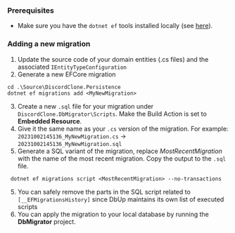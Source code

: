 ﻿### Prerequisites
- Make sure you have the `dotnet ef` tools installed locally (see [here](https://learn.microsoft.com/en-us/ef/core/cli/dotnet#installing-the-tools)).

### Adding a new migration
1) Update the source code of your domain entities (.cs files) and the associated `IEntityTypeConfiguration`
2) Generate a new EFCore migration

```
cd .\Source\DiscordClone.Persistence
dotnet ef migrations add <MyNewMigration>
```
3) Create a new `.sql` file for your migration under `DiscordClone.DbMigrator\Scripts`. Make the Build Action is set to **Embedded Resource**.
4) Give it the same name as your `.cs` version of the migration. For example: `20231002145136_MyNewMigration.cs` -> `20231002145136_MyNewMigration.sql`
4) Generate a SQL variant of the migration, replace _MostRecentMigration_ with the name of the most recent migration. Copy the output to the `.sql` file.
```
 dotnet ef migrations script <MostRecentMigration> --no-transactions
```

5) You can safely remove the parts in the SQL script related to `[__EFMigrationsHistory]` since DbUp maintains its own list of executed scripts
6) You can apply the migration to your local database by running the **DbMigrator** project.
